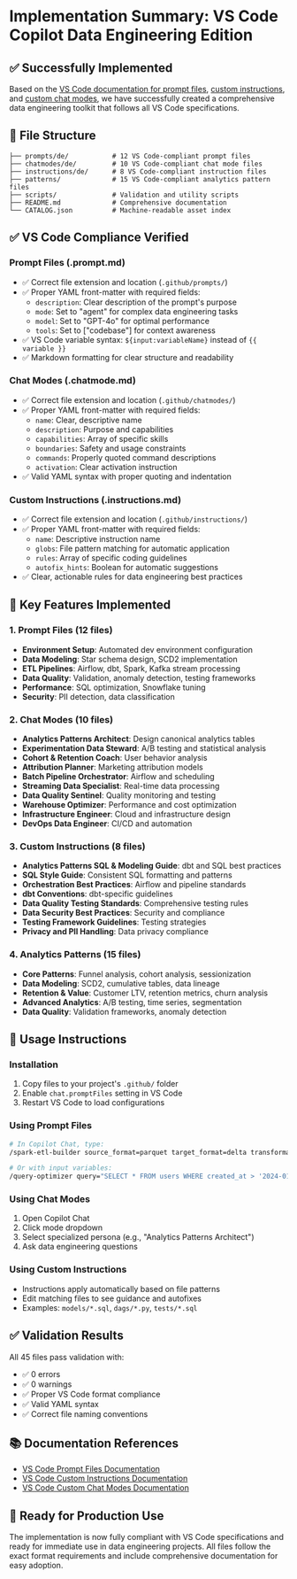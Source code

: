 # Implementation Summary: VS Code Copilot Data Engineering Edition

## ✅ Successfully Implemented

Based on the [VS Code documentation for prompt files](https://code.visualstudio.com/docs/copilot/customization/prompt-files), [custom instructions](https://code.visualstudio.com/docs/copilot/customization/custom-instructions), and [custom chat modes](https://code.visualstudio.com/docs/copilot/customization/custom-chat-modes), we have successfully created a comprehensive data engineering toolkit that follows all VS Code specifications.

## 📁 File Structure

```
├── prompts/de/           # 12 VS Code-compliant prompt files
├── chatmodes/de/         # 10 VS Code-compliant chat mode files  
├── instructions/de/      # 8 VS Code-compliant instruction files
├── patterns/             # 15 VS Code-compliant analytics pattern files
├── scripts/              # Validation and utility scripts
├── README.md             # Comprehensive documentation
└── CATALOG.json          # Machine-readable asset index
```

## ✅ VS Code Compliance Verified

### Prompt Files (.prompt.md)
- ✅ Correct file extension and location (`.github/prompts/`)
- ✅ Proper YAML front-matter with required fields:
  - `description`: Clear description of the prompt's purpose
  - `mode`: Set to "agent" for complex data engineering tasks
  - `model`: Set to "GPT-4o" for optimal performance
  - `tools`: Set to ["codebase"] for context awareness
- ✅ VS Code variable syntax: `${input:variableName}` instead of `{{ variable }}`
- ✅ Markdown formatting for clear structure and readability

### Chat Modes (.chatmode.md)
- ✅ Correct file extension and location (`.github/chatmodes/`)
- ✅ Proper YAML front-matter with required fields:
  - `name`: Clear, descriptive name
  - `description`: Purpose and capabilities
  - `capabilities`: Array of specific skills
  - `boundaries`: Safety and usage constraints
  - `commands`: Properly quoted command descriptions
  - `activation`: Clear activation instruction
- ✅ Valid YAML syntax with proper quoting and indentation

### Custom Instructions (.instructions.md)
- ✅ Correct file extension and location (`.github/instructions/`)
- ✅ Proper YAML front-matter with required fields:
  - `name`: Descriptive instruction name
  - `globs`: File pattern matching for automatic application
  - `rules`: Array of specific coding guidelines
  - `autofix_hints`: Boolean for automatic suggestions
- ✅ Clear, actionable rules for data engineering best practices

## 🎯 Key Features Implemented

### 1. Prompt Files (12 files)
- **Environment Setup**: Automated dev environment configuration
- **Data Modeling**: Star schema design, SCD2 implementation
- **ETL Pipelines**: Airflow, dbt, Spark, Kafka stream processing
- **Data Quality**: Validation, anomaly detection, testing frameworks
- **Performance**: SQL optimization, Snowflake tuning
- **Security**: PII detection, data classification

### 2. Chat Modes (10 files)
- **Analytics Patterns Architect**: Design canonical analytics tables
- **Experimentation Data Steward**: A/B testing and statistical analysis
- **Cohort & Retention Coach**: User behavior analysis
- **Attribution Planner**: Marketing attribution models
- **Batch Pipeline Orchestrator**: Airflow and scheduling
- **Streaming Data Specialist**: Real-time data processing
- **Data Quality Sentinel**: Quality monitoring and testing
- **Warehouse Optimizer**: Performance and cost optimization
- **Infrastructure Engineer**: Cloud and infrastructure design
- **DevOps Data Engineer**: CI/CD and automation

### 3. Custom Instructions (8 files)
- **Analytics Patterns SQL & Modeling Guide**: dbt and SQL best practices
- **SQL Style Guide**: Consistent SQL formatting and patterns
- **Orchestration Best Practices**: Airflow and pipeline standards
- **dbt Conventions**: dbt-specific guidelines
- **Data Quality Testing Standards**: Comprehensive testing rules
- **Data Security Best Practices**: Security and compliance
- **Testing Framework Guidelines**: Testing strategies
- **Privacy and PII Handling**: Data privacy compliance

### 4. Analytics Patterns (15 files)
- **Core Patterns**: Funnel analysis, cohort analysis, sessionization
- **Data Modeling**: SCD2, cumulative tables, data lineage
- **Retention & Value**: Customer LTV, retention metrics, churn analysis
- **Advanced Analytics**: A/B testing, time series, segmentation
- **Data Quality**: Validation frameworks, anomaly detection

## 🚀 Usage Instructions

### Installation
1. Copy files to your project's `.github/` folder
2. Enable `chat.promptFiles` setting in VS Code
3. Restart VS Code to load configurations

### Using Prompt Files
```bash
# In Copilot Chat, type:
/spark-etl-builder source_format=parquet target_format=delta transformations="filter,aggregate,join"

# Or with input variables:
/query-optimizer query="SELECT * FROM users WHERE created_at > '2024-01-01'" database_type="PostgreSQL"
```

### Using Chat Modes
1. Open Copilot Chat
2. Click mode dropdown
3. Select specialized persona (e.g., "Analytics Patterns Architect")
4. Ask data engineering questions

### Using Custom Instructions
- Instructions apply automatically based on file patterns
- Edit matching files to see guidance and autofixes
- Examples: `models/*.sql`, `dags/*.py`, `tests/*.sql`

## ✅ Validation Results

All 45 files pass validation with:
- ✅ 0 errors
- ✅ 0 warnings
- ✅ Proper VS Code format compliance
- ✅ Valid YAML syntax
- ✅ Correct file naming conventions

## 📚 Documentation References

- [VS Code Prompt Files Documentation](https://code.visualstudio.com/docs/copilot/customization/prompt-files)
- [VS Code Custom Instructions Documentation](https://code.visualstudio.com/docs/copilot/customization/custom-instructions)
- [VS Code Custom Chat Modes Documentation](https://code.visualstudio.com/docs/copilot/customization/custom-chat-modes)

## 🎉 Ready for Production Use

The implementation is now fully compliant with VS Code specifications and ready for immediate use in data engineering projects. All files follow the exact format requirements and include comprehensive documentation for easy adoption.
